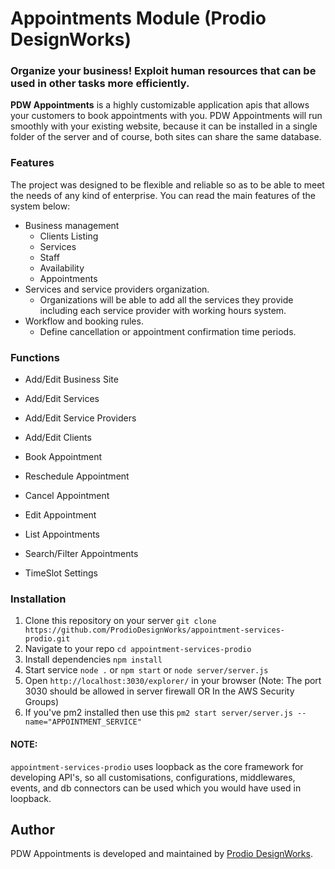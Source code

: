Appointments Module (Prodio DesignWorks)
========================================

### Organize your business! Exploit human resources that can be used in other tasks more efficiently.

**PDW Appointments** is a highly customizable application apis that allows your customers to book appointments with you. PDW Appointments will run smoothly with your existing website, because it can be installed in a single folder of the server and of course, both sites can share the same database.

### Features

The project was designed to be flexible and reliable so as to be able to meet the needs of any
kind of enterprise. You can read the main features of the system below:

* Business management
	* Clients Listing
    * Services
    * Staff
    * Availability
    * Appointments
* Services and service providers organization.
	* Organizations will be able to add all the services they provide including each service provider with working hours system.
* Workflow and booking rules.
	* Define cancellation or appointment confirmation time periods.


### Functions

* Add/Edit Business Site

* Add/Edit Services

* Add/Edit Service Providers

* Add/Edit Clients

* Book Appointment

* Reschedule Appointment

* Cancel Appointment

* Edit Appointment

* List Appointments

* Search/Filter Appointments

* TimeSlot Settings


### Installation

1. Clone this repository on your server `git clone https://github.com/ProdioDesignWorks/appointment-services-prodio.git`
2. Navigate to your repo `cd appointment-services-prodio`
3. Install dependencies `npm install`
4. Start service `node .` or `npm start` or `node server/server.js`
5. Open `http://localhost:3030/explorer/` in your browser (Note: The port 3030 should be allowed in server firewall OR In the AWS Security Groups)
6. If you've pm2 installed then use this `pm2 start server/server.js --name="APPOINTMENT_SERVICE"`
#### NOTE: 
`appointment-services-prodio` uses loopback as the core framework for developing API's, so all customisations, configurations, middlewares, events, and db connectors can be used which you would have used in loopback.


## Author

PDW Appointments is developed and maintained by [Prodio DesignWorks](http://www.prodio.in).
